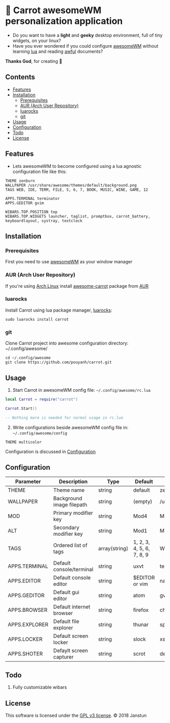 # :carrot: Carrot awesomeWM personalization application
* Do you want to have a __light__ and __geeky__ desktop environment, full of tiny widgets, on your linux?
* Have you ever wondered if you could configure [awesomeWM][awesomewm]
without learning [lua][lua]
and reading [awful][awful] documents?

__Thanks God__, for creating :carrot:

## Contents
* [Features](#features)
* [Installation](#installation)
    * [Prerequisites](#prerequisites)
    * [AUR (Arch User Repository)](#aur-arch-user-repository)
    * [luarocks](#luarocks)
    * [git](#git)
* [Usage](#usage)
* [Configuration](#configuration)
* [Todo](#todo)
* [License](#license)

## Features
* Lets awesomeWM to become configured using a lua agnostic configuration file like this:

```
THEME zenburn
WALLPAPER /usr/share/awesome/themes/default/background.png
TAGS WEB, IDE, TERM, FILE, 5, 6, 7, BOOK, MUSIC, WINE, GAME, 12

APPS.TERMINAL terminator
APPS.GEDITOR gvim

WIBARS.TOP.POSITION top
WIBARS.TOP.WIDGETS launcher, taglist, promptbox, carrot_battery, keyboardlayout, systray, textclock
```

## Installation
### Prerequisites
First you need to use [awesomeWM][awesomewm] as your window manager

### AUR (Arch User Repository)
If you're using [Arch Linux][archlinux] install [awesome-carrot][aur-awesome-carrot]
package from [AUR][aur]

### luarocks
Install Carrot using lua package manager, [luarocks][luarocks]:

```shell
sudo luarocks install carrot
```

### git
Clone Carrot project into awesome configuration directory: ~/.config/awesome/

```shell
cd ~/.config/awesome
git clone https://github.com/pouyanh/carrot.git
```

## Usage
1. Start Carrot in awesomeWM config file: `~/.config/awesome/rc.lua`

```lua
local Carrot = require("carrot")

Carrot.Start()

-- Nothing more is needed for normal usage in rc.lua
```

2. Write configurations beside awesomeWM config file in: `~/.config/awesome/config`

```
THEME multicolor
```

Configuration is discussed in [Configuration](#configuration)

## Configuration

|   Parameter   |         Description          |      Type     |          Default          |                     Example                      |
|---------------|------------------------------|---------------|---------------------------|--------------------------------------------------|
| THEME         | Theme name                   | string        | default                   | zenburn                                          |
| WALLPAPER     | Background image filepath    | string        | (empty)                   | /usr/share/awesome/themes/default/background.png |
| MOD           | Primary modifier key         | string        | Mod4                      | Mod4                                             |
| ALT           | Secondary modifier key       | string        | Mod1                      | Mod1                                             |
| TAGS          | Ordered list of tags         | array(string) | 1, 2, 3, 4, 5, 6, 7, 8, 9 | WEB, IDE, TERM, FILE, BOOK, MUSIC, WINE, GAME    |
| APPS.TERMINAL | Default console/terminal     | string        | uxvt                      | terminator                                       |
| APPS.EDITOR   | Default console editor       | string        | $EDITOR or vim            | nano                                             |
| APPS.GEDITOR  | Default gui editor           | string        | atom                      | gvim                                             |
| APPS.BROWSER  | Default internet browser     | string        | firefox                   | chromium                                         |
| APPS.EXPLORER | Default file explorer        | string        | thunar                    | spacefm                                          |
| APPS.LOCKER   | Default screen locker        | string        | slock                     | xsecurelock                                      |
| APPS.SHOTER   | Defaylt screen capturer      | string        | scrot                     | deepin-screenshot                                |

## Todo
1. Fully customizable wibars

## License
This software is licensed under the [GPL v3 license][gpl]. © 2018 Janstun

[awesomewm]: https://awesomewm.org/
[lua]: https://www.lua.org/
[awful]: https://awesomewm.org/doc/api/libraries/awful.layout.html
[gpl]: http://www.gnu.org/copyleft/gpl.html
[archlinux]: https://www.archlinux.org/
[aur-awesome-carrot]: https://aur.archlinux.org/packages/awesome-carrot 
[aur]: https://wiki.archlinux.org/index.php/AUR
[luarocks]: https://luarocks.org/
